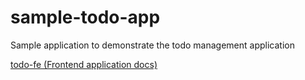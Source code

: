 # sample-todo-app

Sample application to demonstrate the todo management application

[todo-fe (Frontend application docs)](todo-fe/README.md)
